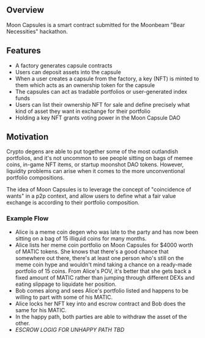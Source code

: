 ## Overview

Moon Capsules is a smart contract submitted for the Moonbeam "Bear Necessities" hackathon.

## Features

- A factory generates capsule contracts
- Users can deposit assets into the capsule
- When a user creates a capsule from the factory, a key (NFT) is minted to them which acts as an ownership token for the capsule
- The capsules can act as tradable portfolios or user-generated index funds
- Users can list their ownership NFT for sale and define precisely what kind of asset they want in exchange for their portfolio
- Holding a key NFT grants voting power in the Moon Capsule DAO

## Motivation

Crypto degens are able to put together some of the most outlandish portfolios, and it's not uncommon to see people sitting on bags of memee coins, in-game NFT items, or startup moonshot DAO tokens. However, liquidity problems can arise when it comes to the more unconventional portfolio compositions.

The idea of Moon Capsules is to leverage the concept of "coincidence of wants" in a p2p context, and allow users to define what a fair value exchange is according to their portfolio composition.

### Example Flow

- Alice is a meme coin degen who was late to the party and has now been sitting on a bag of 15 illiquid coins for many months.
- Alice lists her meme coin portfolio on Moon Capsules for $4000 worth of MATIC tokens. She knows that there's a good chance that somewhere out there, there's at least one person who's still on the meme coin hype and wouldn't mind taking a chance on a ready-made portfolio of 15 coins. From Alice's POV, it's better that she gets back a fixed amount of MATIC rather than jumping through different DEXs and eating slippage to liquidate her position.
- Bob comes along and sees Alice's portfolio listed and happens to be willing to part with some of his MATIC. 
- Alice locks her NFT key into and escrow contract and Bob does the same for his MATIC.
- In the happy path, both parties are able to withdraw the asset of the other.
- *ESCROW LOGIG FOR UNHAPPY PATH TBD*
